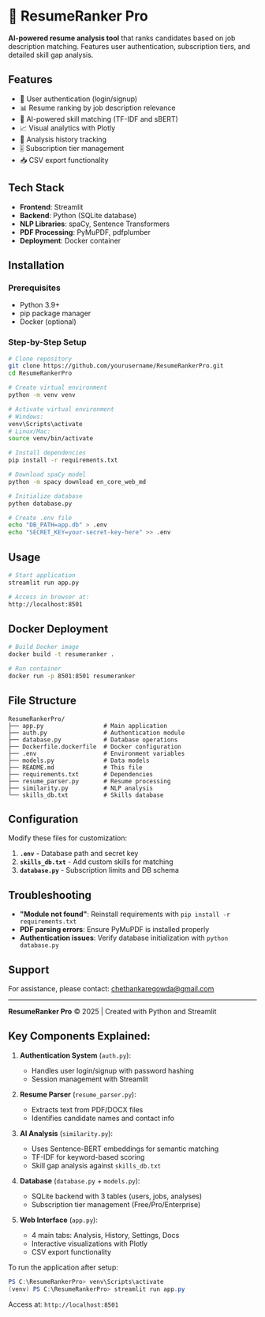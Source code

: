 # 📄 ResumeRanker Pro

**AI-powered resume analysis tool** that ranks candidates based on job description matching. Features user authentication, subscription tiers, and detailed skill gap analysis.

## Features
- 🔐 User authentication (login/signup)
- 📊 Resume ranking by job description relevance
- 🧠 AI-powered skill matching (TF-IDF and sBERT)
- 📈 Visual analytics with Plotly
- 💾 Analysis history tracking
- 🎚️ Subscription tier management
- 📥 CSV export functionality

## Tech Stack
- **Frontend**: Streamlit
- **Backend**: Python (SQLite database)
- **NLP Libraries**: spaCy, Sentence Transformers
- **PDF Processing**: PyMuPDF, pdfplumber
- **Deployment**: Docker container

## Installation

### Prerequisites
- Python 3.9+
- pip package manager
- Docker (optional)

### Step-by-Step Setup
```bash
# Clone repository
git clone https://github.com/yourusername/ResumeRankerPro.git
cd ResumeRankerPro

# Create virtual environment
python -m venv venv

# Activate virtual environment
# Windows:
venv\Scripts\activate
# Linux/Mac:
source venv/bin/activate

# Install dependencies
pip install -r requirements.txt

# Download spaCy model
python -m spacy download en_core_web_md

# Initialize database
python database.py

# Create .env file
echo "DB_PATH=app.db" > .env
echo "SECRET_KEY=your-secret-key-here" >> .env
```

## Usage
```bash
# Start application
streamlit run app.py

# Access in browser at:
http://localhost:8501
```

## Docker Deployment
```bash
# Build Docker image
docker build -t resumeranker .

# Run container
docker run -p 8501:8501 resumeranker
```

## File Structure
```
ResumeRankerPro/
├── app.py                 # Main application
├── auth.py                # Authentication module
├── database.py            # Database operations
├── Dockerfile.dockerfile  # Docker configuration
├── .env                   # Environment variables
├── models.py              # Data models
├── README.md              # This file
├── requirements.txt       # Dependencies
├── resume_parser.py       # Resume processing
├── similarity.py          # NLP analysis
└── skills_db.txt          # Skills database
```

## Configuration
Modify these files for customization:
1. **`.env`** - Database path and secret key
2. **`skills_db.txt`** - Add custom skills for matching
3. **`database.py`** - Subscription limits and DB schema

## Troubleshooting
- **"Module not found"**: Reinstall requirements with `pip install -r requirements.txt`
- **PDF parsing errors**: Ensure PyMuPDF is installed properly
- **Authentication issues**: Verify database initialization with `python database.py`

## Support
For assistance, please contact:
[chethankaregowda@gmail.com](mailto:chethankaregowda@gmail.com)

---
**ResumeRanker Pro** © 2025 | Created with Python and Streamlit

## Key Components Explained:
1. **Authentication System** (`auth.py`):  
   - Handles user login/signup with password hashing  
   - Session management with Streamlit  

2. **Resume Parser** (`resume_parser.py`):  
   - Extracts text from PDF/DOCX files  
   - Identifies candidate names and contact info  

3. **AI Analysis** (`similarity.py`):  
   - Uses Sentence-BERT embeddings for semantic matching  
   - TF-IDF for keyword-based scoring  
   - Skill gap analysis against `skills_db.txt`  

4. **Database** (`database.py` + `models.py`):  
   - SQLite backend with 3 tables (users, jobs, analyses)  
   - Subscription tier management (Free/Pro/Enterprise)  

5. **Web Interface** (`app.py`):  
   - 4 main tabs: Analysis, History, Settings, Docs  
   - Interactive visualizations with Plotly  
   - CSV export functionality  

To run the application after setup:
```powershell
PS C:\ResumeRankerPro> venv\Scripts\activate
(venv) PS C:\ResumeRankerPro> streamlit run app.py
```
Access at: `http://localhost:8501`
